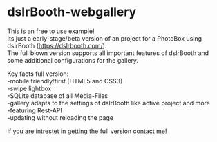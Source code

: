 # dslrBooth-webgallery  

This is an free to use example!  
Its just a early-stage/beta version of an project for a PhotoBox using dslrBooth (https://dslrbooth.com/).  
The full blown version supports all important features of dslrBooth and some additional configurations for the gallery.  
  
Key facts full version:  
-mobile friendly/first (HTML5 and CSS3)  
-swipe lightbox  
-SQLite database of all Media-Files  
-gallery adapts to the settings of dslrBooth like active project and more  
-featuring Rest-API  
-updating without reloading the page  
  
If you are intrestet in getting the full version contact me!
